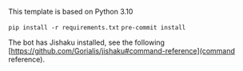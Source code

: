 This template is based on Python 3.10

`pip install -r requirements.txt`
`pre-commit install`

The bot has Jishaku installed, see the following [https://github.com/Gorialis/jishaku#command-reference](command reference).